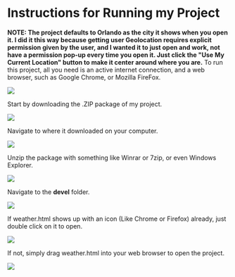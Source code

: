 # Instructions for Running my Project
**NOTE: The project defaults to Orlando as the city it shows when you open it. I did it this way because getting user Geolocation requires explicit permission given by the user, and I wanted it to just open and work, not have a permission pop-up every time you open it. Just click the "Use My Current Location" button to make it center around where you are.**
To run this project, all you need is an active internet connection, and a web browser, such as Google Chrome, or Mozilla FireFox.

![](http://i.imgur.com/eQLzv2E.png)

Start by downloading the .ZIP package of my project.

![](http://imgur.com/teDSEsn.gif)

Navigate to where it downloaded on your computer.

![](http://imgur.com/Oh3m4YI.gif)

Unzip the package with something like Winrar or 7zip, or even Windows Explorer.

![](http://imgur.com/0ppwpRx.gif)

Navigate to the **devel** folder.

![](http://imgur.com/o2n0mg8.gif)

If weather.html shows up with an icon (Like Chrome or Firefox) already, just double click on it to open.

![](http://imgur.com/gjAttWk.gif)

If not, simply drag weather.html into your web browser to open the project.

![](http://imgur.com/74aoTvk.gif)
